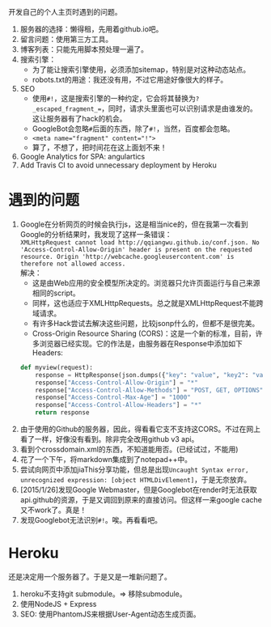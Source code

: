 开发自己的个人主页时遇到的问题。

1. 服务器的选择：懒得租，先用着github.io吧。
2. 留言问题：使用第三方工具。
3. 博客列表：只能先用脚本预处理一遍了。
4. 搜索引擎：
    + 为了能让搜索引擎使用，必须添加sitemap，特别是对这种动态站点。
    + robots.txt的用途：我还没有用，不过它用途好像很大的样子。
5. SEO
    + 使用`#!`，这是搜索引擎的一种约定，它会将其替换为`?_escaped_fragment_=`，同时，请求头里面也可以识别请求是由谁发的。这让服务器有了hack的机会。
    + GoogleBot会忽略`#`后面的东西，除了`#!`，当然，百度都会忽略。
    + `<meta name="fragment" content="!">`
    + 算了，不想了，把时间花在这上面划不来！
6. Google Analytics for SPA: angulartics
7. Add Travis CI to avoid unnecessary deployment by Heroku

# 遇到的问题
1. Google在分析网页的时候会执行js，这是相当nice的，但在我第一次看到Google的分析结果时，我发现了这样一条错误：  
     `XMLHttpRequest cannot load http://qqiangwu.github.io/conf.json. No 'Access-Control-Allow-Origin' header is present on the requested resource. Origin 'http://webcache.googleusercontent.com' is therefore not allowed access.  `  
解决：
    + 这是由Web应用的安全模型所决定的。浏览器只允许页面运行与自己来源相同的script。
    + 同样，这也适应于XMLHttpRequests。总之就是XMLHttpRequest不能跨域请求。
    + 有许多Hack尝试去解决这些问题，比较jsonp什么的，但都不是很完美。
    + Cross-Origin Resource Sharing (CORS)：这是一个新的标准，目前，许多浏览器已经实现。它的作法是，由服务器在Response中添加如下Headers:        
    ```Python
    def myview(request):  
        response = HttpResponse(json.dumps({"key": "value", "key2": "value"}))  
        response["Access-Control-Allow-Origin"] = "*"  
        response["Access-Control-Allow-Methods"] = "POST, GET, OPTIONS"  
        response["Access-Control-Max-Age"] = "1000"  
        response["Access-Control-Allow-Headers"] = "*"  
        return response  
    ```
2. 由于使用的Github的服务器，因此，得看看它支不支持这CORS。不过在网上看了一样，好像没有看到。除非完全改用github v3 api。
3. 看到个crossdomain.xml的东西，不知道能用否。(已经试过，不能用)
4. 花了一个下午，将markdown集成到了notepad++中。
5. 尝试向网页中添加jiaThis分享功能，但总是出现`Uncaught Syntax error, unrecognized expression: [object HTMLDivElement]`，于是无奈放弃。
6. [2015/1/26]发现Google Webmaster，但是Googlebot在render时无法获取api.github的资源，于是又调回到原来的直接访问。但这样一来google cache又不work了。真是！
7. 发现Googlebot无法识别`#!`。唉。再看看吧。

# Heroku
还是决定用一个服务器了。于是又是一堆新问题了。

1. heroku不支持git submodule。=> 移除submodule。
2. 使用NodeJS + Express
3. SEO: 使用PhantomJS来根据User-Agent动态生成页面。
